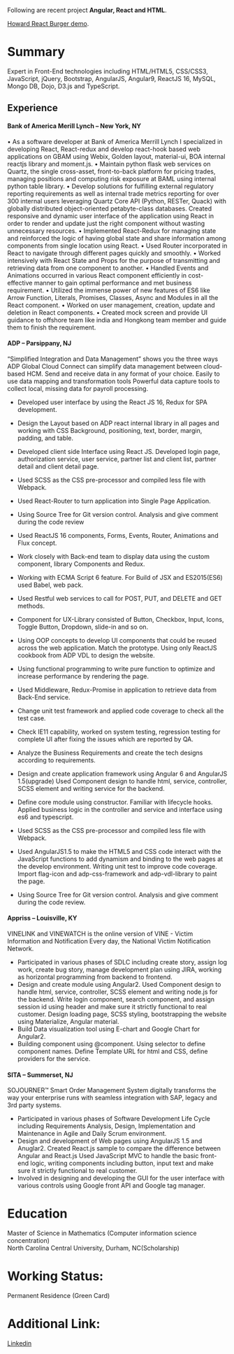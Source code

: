 
Following are recent project **Angular, React and HTML**.


[Howard React Burger demo](https://howardguoui.github.io/howardreact).


# Summary

Expert in Front-End technologies including HTML/HTML5, CSS/CSS3, JavaScript, jQuery, Bootstrap, AngularJS, Angular9, ReactJS 16, MySQL, Mongo DB, Dojo, D3.js and TypeScript.

## Experience
#### Bank of America Merill Lynch – New York, NY       
• As a software developer at Bank of America Merrill Lynch I specialized in developing React, React-redux and develop react-hook based web applications on GBAM using Webix, Golden layout, material-ui, BOA internal reactjs library and moment.js.
• Maintain python flask web services on Quartz, the single cross-asset, front-to-back platform for pricing trades, managing positions and computing risk exposure at BAML using internal python table library.
• Develop solutions for fulfilling external regulatory reporting requirements as well as internal trade metrics reporting for over 300 internal users leveraging Quartz Core API (Python, RESTer, Quack) with globally distributed object-oriented petabyte-class databases.
Created responsive and dynamic user interface of the application using React in order to render and update just the right component without wasting unnecessary resources.
• Implemented React-Redux for managing state and reinforced the logic of having global state and share information among components from single location using React.
• Used Router incorporated in React to navigate through different pages quickly and smoothly.
• Worked intensively with React State and Props for the purpose of transmitting and retrieving data from one component to another.
• Handled Events and Animations occurred in various React component efficiently in cost-effective manner to gain optimal performance and met business requirement.
• Utilized the immense power of new features of ES6 like Arrow Function, Literals, Promises, Classes, Async and Modules in all the React component.
• Worked on user management, creation, update and deletion in React components.
• Created mock screen and provide UI guidance  to offshore team like india and Hongkong team member and guide them to finish the requirement.

#### ADP – Parsippany, NJ       
“Simplified Integration and Data Management” shows you the three ways ADP Global Cloud Connect can simplify data management between cloud-based HCM. Send and receive data in any format of your choice. Easily to use data mapping and transformation tools Powerful data capture tools to collect local, missing data for payroll processing.
*	Developed user interface by using the React JS 16, Redux for SPA development.
*	Design the Layout based on ADP react internal library in all pages and working with CSS Background, positioning, text, border, margin, padding, and table.

*	Developed client side Interface using React JS. Developed login page, authorization service, user service, partner list and client list, partner detail and client detail page.

*	Used SCSS as the CSS pre-processor and compiled less file with Webpack.
*	Used React-Router to turn application into Single Page Application.
*	Using Source Tree for Git version control. Analysis and give comment during the code review
*	Used ReactJS 16 components, Forms, Events, Router, Animations and Flux concept.
*	Work closely with Back-end team to display data using the custom component, library Components and Redux.
*	Working with ECMA Script 6 feature. For Build of JSX and ES2015(ES6) used Babel, web pack. 
*	Used Restful web services to call for POST, PUT, and DELETE and GET methods.
*	Component for UX-Library consisted of Button, Checkbox, Input, Icons, Toggle Button, Dropdown, slide-in and so on.
*	Using OOP concepts to develop UI components that could be reused across the web application. Match the prototype. Using only ReactJS cookbook from ADP VDL to design the website.
*	Using functional programming to write pure function to optimize and increase performance by rendering the page.

*	Used Middleware, Redux-Promise in application to retrieve data from Back-End service.
*	Change unit test framework and applied code coverage to check all the test case.
*	Check IE11 capability, worked on system testing, regression testing for complete UI after fixing the issues which are reported by QA.
*	Analyze the Business Requirements and create the tech designs according to requirements. 
*	Design and create application framework using Angular 6 and AngularJS 1.5(upgrade) Used Component design to handle html, service, controller, SCSS element and writing service for the backend.
*	Define core module using constructor. Familiar with lifecycle hooks. Applied business logic in the controller and service and interface using es6 and typescript.
*	Used SCSS as the CSS pre-processor and compiled less file with Webpack.
*	Used AngularJS1.5 to make the HTML5 and CSS code interact with the JavaScript functions to add dynamism and binding to the web pages at the develop environment. Writing unit test to improve code coverage. Import flag-icon and adp-css-framework and adp-vdl-library to paint the page.
*	Using Source Tree for Git version control. Analysis and give comment during the code review.

#### Appriss – Louisville, KY
VINELINK and VINEWATCH is the online version of VINE - Victim Information and Notification Every day, the National Victim Notification Network.
*	Participated in various phases of SDLC including create story, assign log work, create bug story, manage development plan using JIRA, working as horizontal programming from backend to frontend.  
*	Design and create module using Angular2. Used Component design to handle html, service, controller, SCSS element and writing node.js for the backend. Write login component, search component, and assign session id using header and make sure it strictly functional to real customer. Design loading page, SCSS styling, bootstrapping the website using Materialize, Angular material.
*	Build Data visualization tool using E-chart and Google Chart for Angular2.
*	Building component using @component. Using selector to define component names. Define Template URL for html and CSS, define providers for the service.


#### SITA – Summerset, NJ
SOJOURNER™ Smart Order Management System digitally transforms the way your enterprise runs with seamless integration with SAP, legacy and 3rd party systems. 
*	Participated in various phases of Software Development Life Cycle including Requirements Analysis, Design, Implementation and Maintenance in Agile and Daily Scrum environment.
*	Design and development of Web pages using AngularJS 1.5 and Anuglar2. Created React.js sample to compare the difference between Angular and React.js Used JavaScript MVC to handle the basic front-end logic, writing components including button, input text and make sure it strictly functional to real customer.
*	Involved in designing and developing the GUI for the user interface with various controls using Google front API and Google tag manager. 

# Education

Master of Science in Mathematics (Computer information science concentration)	
North Carolina Central University, Durham, NC(Scholarship)

# Working Status:
Permanent Residence (Green Card)

# Additional Link:
[Linkedin](https://www.linkedin.com/in/hao-guo-918690126/)
